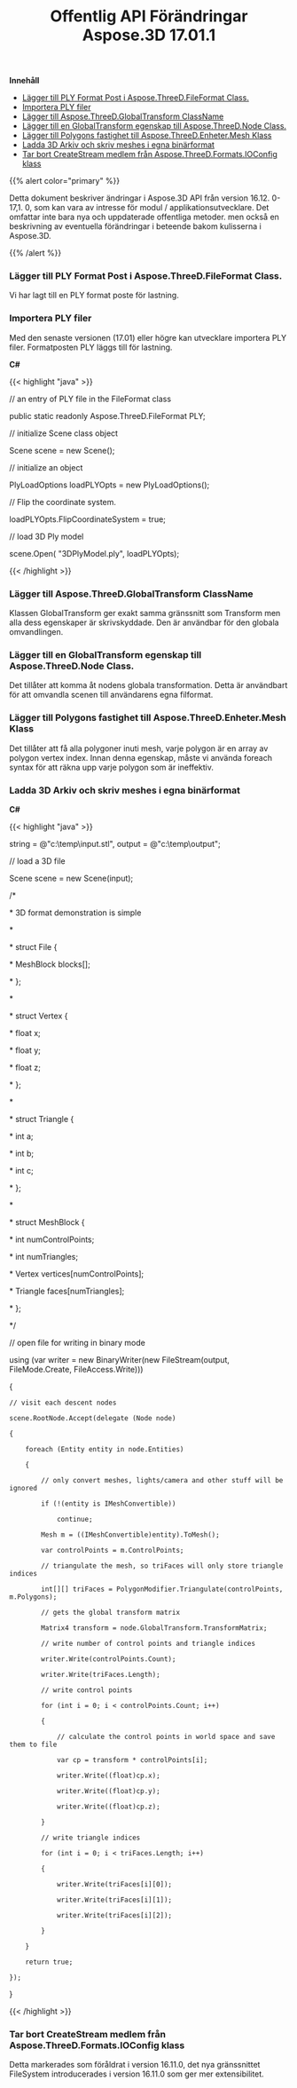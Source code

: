 ﻿---
title: Offentlig API Förändringar Aspose.3D 17.01.1
type: docs
weight: 20
url: /sv/net/public-api-changes-in-aspose-3d-17-01/
---
**Innehåll**

- [Lägger till PLY Format Post i Aspose.ThreeD.FileFormat Class.](#PublicAPIChangesinAspose.3D17.01-AddsPLYFormatEntryintheAspose.ThreeD.FileFormatClass)
- [Importera PLY filer](#PublicAPIChangesinAspose.3D17.01-ImportingPLYFiles)
- [Lägger till Aspose.ThreeD.GlobalTransform ClassName](#PublicAPIChangesinAspose.3D17.01-AddsAspose.ThreeD.GlobalTransformClass)
- [Lägger till en GlobalTransform egenskap till Aspose.ThreeD.Node Class.](#PublicAPIChangesinAspose.3D17.01-AddsaGlobalTransformpropertytoAspose.ThreeD.NodeClass)
- [Lägger till Polygons fastighet till Aspose.ThreeD.Enheter.Mesh Klass](#PublicAPIChangesinAspose.3D17.01-AddsPolygonspropertytoAspose.ThreeD.Entities.MeshClass)
- [Ladda 3D Arkiv och skriv meshes i egna binärformat](#PublicAPIChangesinAspose.3D17.01-Load3DFileandWriteMeshesinCustomBinaryFormat)
- [Tar bort CreateStream medlem från Aspose.ThreeD.Formats.IOConfig klass](#PublicAPIChangesinAspose.3D17.01-RemovesCreateStreammemberfromAspose.ThreeD.Formats.IOConfigClass)

{{% alert color="primary" %}} 

Detta dokument beskriver ändringar i Aspose.3D API från version 16.12. 0-17,1. 0, som kan vara av intresse för modul / applikationsutvecklare. Det omfattar inte bara nya och uppdaterade offentliga metoder. men också en beskrivning av eventuella förändringar i beteende bakom kulisserna i Aspose.3D.

{{% /alert %}} 
### **Lägger till PLY Format Post i Aspose.ThreeD.FileFormat Class.**
Vi har lagt till en PLY format poste för lastning.
### **Importera PLY filer**
Med den senaste versionen (17.01) eller högre kan utvecklare importera PLY filer. Formatposten PLY läggs till för lastning.

**C#**

{{< highlight "java" >}}

 // an entry of PLY file in the FileFormat class

public static readonly Aspose.ThreeD.FileFormat PLY;

// initialize Scene class object

Scene scene = new Scene();

// initialize an object

PlyLoadOptions loadPLYOpts = new PlyLoadOptions();

// Flip the coordinate system.

loadPLYOpts.FlipCoordinateSystem = true;

// load 3D Ply model

scene.Open( "3DPlyModel.ply", loadPLYOpts);

{{< /highlight >}}
### **Lägger till Aspose.ThreeD.GlobalTransform ClassName**
Klassen GlobalTransform ger exakt samma gränssnitt som Transform men alla dess egenskaper är skrivskyddade. Den är användbar för den globala omvandlingen.
### **Lägger till en GlobalTransform egenskap till Aspose.ThreeD.Node Class.**
Det tillåter att komma åt nodens globala transformation. Detta är användbart för att omvandla scenen till användarens egna filformat.
### **Lägger till Polygons fastighet till Aspose.ThreeD.Enheter.Mesh Klass**
Det tillåter att få alla polygoner inuti mesh, varje polygon är en array av polygon vertex index. Innan denna egenskap, måste vi använda foreach syntax för att räkna upp varje polygon som är ineffektiv.
### **Ladda 3D Arkiv och skriv meshes i egna binärformat**
**C#**

{{< highlight "java" >}}

 string = @"c:\temp\input.stl", output = @"c:\temp\output";

// load a 3D file

Scene scene = new Scene(input);

/*

\* 3D format demonstration is simple

\* 

\* struct File {

\*   MeshBlock blocks[];

\* };

\*

\* struct Vertex {

\*   float x;

\*   float y;

\*   float z;

\* };

\* 

\* struct Triangle {

\*   int a;

\*   int b;

\*   int c;

\* };

\* 

\* struct MeshBlock {

\*   int numControlPoints;

\*   int numTriangles;

\*   Vertex vertices[numControlPoints];

\*   Triangle faces[numTriangles];

\* };

*/

// open file for writing in binary mode

using (var writer = new BinaryWriter(new FileStream(output, FileMode.Create, FileAccess.Write)))

{

    // visit each descent nodes

    scene.RootNode.Accept(delegate (Node node)

    {

        foreach (Entity entity in node.Entities)

        {

            // only convert meshes, lights/camera and other stuff will be ignored

            if (!(entity is IMeshConvertible))

                continue;

            Mesh m = ((IMeshConvertible)entity).ToMesh();

            var controlPoints = m.ControlPoints;

            // triangulate the mesh, so triFaces will only store triangle indices

            int[][] triFaces = PolygonModifier.Triangulate(controlPoints, m.Polygons);

            // gets the global transform matrix

            Matrix4 transform = node.GlobalTransform.TransformMatrix;

            // write number of control points and triangle indices

            writer.Write(controlPoints.Count);

            writer.Write(triFaces.Length);

            // write control points

            for (int i = 0; i < controlPoints.Count; i++)

            {

                // calculate the control points in world space and save them to file

                var cp = transform * controlPoints[i];

                writer.Write((float)cp.x);

                writer.Write((float)cp.y);

                writer.Write((float)cp.z);

            }

            // write triangle indices

            for (int i = 0; i < triFaces.Length; i++)

            {

                writer.Write(triFaces[i][0]);

                writer.Write(triFaces[i][1]);

                writer.Write(triFaces[i][2]);

            }

        }

        return true;

    });

}

{{< /highlight >}}
### **Tar bort CreateStream medlem från Aspose.ThreeD.Formats.IOConfig klass**
Detta markerades som föråldrat i version 16.11.0, det nya gränssnittet FileSystem introducerades i version 16.11.0 som ger mer extensibilitet.

